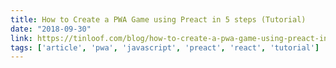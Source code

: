 ```yaml
---
title: How to Create a PWA Game using Preact in 5 steps (Tutorial)
date: "2018-09-30"
link: https://tinloof.com/blog/how-to-create-a-pwa-game-using-preact-in-5-steps-tutorial/
tags: ['article', 'pwa', 'javascript', 'preact', 'react', 'tutorial']
---
```

